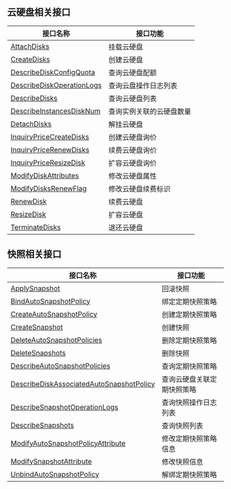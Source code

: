 ## 云硬盘相关接口

| 接口名称 | 接口功能 |
|---------|---------|
| [AttachDisks](/document/api/362/16313) | 挂载云硬盘 |
| [CreateDisks](/document/api/362/16312) | 创建云硬盘 |
| [DescribeDiskConfigQuota](/document/api/362/16318) | 查询云硬盘配额 |
| [DescribeDiskOperationLogs](/document/api/362/30162) | 查询云盘操作日志列表 |
| [DescribeDisks](/document/api/362/16315) | 查询云硬盘列表 |
| [DescribeInstancesDiskNum](/document/api/362/16311) | 查询实例关联的云硬盘数量 |
| [DetachDisks](/document/api/362/16316) | 解挂云硬盘 |
| [InquiryPriceCreateDisks](/document/api/362/16314) | 创建云硬盘询价 |
| [InquiryPriceRenewDisks](/document/api/362/16317) | 续费云硬盘询价 |
| [InquiryPriceResizeDisk](/document/api/362/16320) | 扩容云硬盘询价 |
| [ModifyDiskAttributes](/document/api/362/15659) | 修改云硬盘属性 |
| [ModifyDisksRenewFlag](/document/api/362/15668) | 修改云硬盘续费标识 |
| [RenewDisk](/document/api/362/16319) | 续费云硬盘 |
| [ResizeDisk](/document/api/362/16310) | 扩容云硬盘 |
| [TerminateDisks](/document/api/362/16321) | 退还云硬盘 |

## 快照相关接口

| 接口名称 | 接口功能 |
|---------|---------|
| [ApplySnapshot](/document/api/362/15643) | 回滚快照 |
| [BindAutoSnapshotPolicy](/document/api/362/33559) | 绑定定期快照策略 |
| [CreateAutoSnapshotPolicy](/document/api/362/33558) | 创建定期快照策略 |
| [CreateSnapshot](/document/api/362/15648) | 创建快照 |
| [DeleteAutoSnapshotPolicies](/document/api/362/33557) | 删除定期快照策略 |
| [DeleteSnapshots](/document/api/362/15645) | 删除快照 |
| [DescribeAutoSnapshotPolicies](/document/api/362/33556) | 查询定期快照策略 |
| [DescribeDiskAssociatedAutoSnapshotPolicy](/document/api/362/33555) | 查询云硬盘关联定期快照策略 |
| [DescribeSnapshotOperationLogs](/document/api/362/32490) | 查询快照操作日志列表 |
| [DescribeSnapshots](/document/api/362/15647) | 查询快照列表 |
| [ModifyAutoSnapshotPolicyAttribute](/document/api/362/35482) | 修改定期快照策略信息 |
| [ModifySnapshotAttribute](/document/api/362/15650) | 修改快照信息 |
| [UnbindAutoSnapshotPolicy](/document/api/362/33554) | 解绑定期快照策略 |

